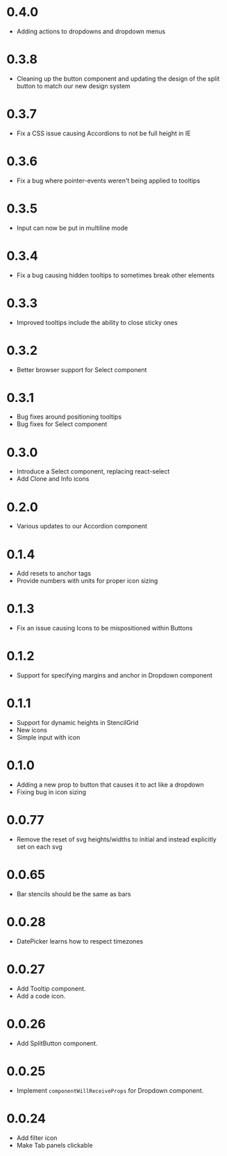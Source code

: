 # 0.4.0

* Adding actions to dropdowns and dropdown menus

# 0.3.8 

* Cleaning up the button component and updating the design of the split button to match our new design system

# 0.3.7

* Fix a CSS issue causing Accordions to not be full height in IE

# 0.3.6

* Fix a bug where pointer-events weren't being applied to tooltips

# 0.3.5

* Input can now be put in multiline mode

# 0.3.4

* Fix a bug causing hidden tooltips to sometimes break other elements

# 0.3.3

* Improved tooltips include the ability to close sticky ones

# 0.3.2

* Better browser support for Select component

# 0.3.1

* Bug fixes around positioning tooltips
* Bug fixes for Select component

# 0.3.0

* Introduce a Select component, replacing react-select
* Add Clone and Info icons

# 0.2.0

* Various updates to our Accordion component

# 0.1.4

* Add resets to anchor tags
* Provide numbers with units for proper icon sizing

# 0.1.3

* Fix an issue causing Icons to be mispositioned within Buttons

# 0.1.2

* Support for specifying margins and anchor in Dropdown component

# 0.1.1

* Support for dynamic heights in StencilGrid
* New icons
* Simple input with icon

# 0.1.0

* Adding a new prop to button that causes it to act like a dropdown
* Fixing bug in icon sizing

# 0.0.77

* Remove the reset of svg heights/widths to initial and instead explicitly set on each svg

# 0.0.65

* Bar stencils should be the same as bars

# 0.0.28

* DatePicker learns how to respect timezones

# 0.0.27

* Add Tooltip component.
* Add a code icon.

# 0.0.26

* Add SplitButton component.

# 0.0.25

* Implement `componentWillReceiveProps` for Dropdown component.

# 0.0.24

* Add filter icon
* Make Tab panels clickable

